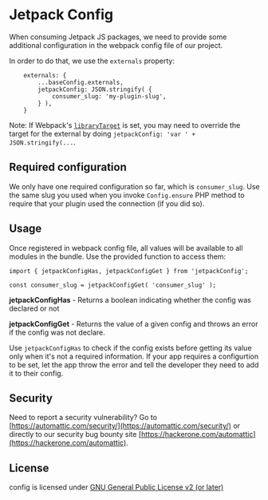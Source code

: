 # Jetpack Config

When consuming Jetpack JS packages, we need to provide some additional configuration in the webpack config file of our project.

In order to do that, we use the `externals` property:

```JS
	externals: {
		...baseConfig.externals,
		jetpackConfig: JSON.stringify( {
			consumer_slug: 'my-plugin-slug',
		} ),
	}
```

Note: If Webpack's [`libraryTarget`](https://webpack.js.org/configuration/output/#outputlibrarytarget) is set, you may need to override the target for the external by doing `jetpackConfig: 'var ' + JSON.stringify(...`.

## Required configuration

We only have one required configuration so far, which is `consumer_slug`. Use the same slug you used when you invoke `Config.ensure` PHP method to require that your plugin used the connection (if you did so).

## Usage

Once registered in webpack config file, all values will be available to all modules in the bundle. Use the provided function to access them:

```JS
import { jetpackConfigHas, jetpackConfigGet } from 'jetpackConfig';

const consumer_slug = jetpackConfigGet( 'consumer_slug' );
```

**jetpackConfigHas** - Returns a boolean indicating whether the config was declared or not

**jetpackConfigGet** - Returns the value of a given config and throws an error if the config was not declare.

Use `jetpackConfigHas` to check if the config exists before getting its value only when it's not a required information. If your app requires a configurtion to be set, let the app throw the error and tell the developer they need to add it to their config.

## Security

Need to report a security vulnerability? Go to [https://automattic.com/security/](https://automattic.com/security/) or directly to our security bug bounty site [https://hackerone.com/automattic](https://hackerone.com/automattic).

## License

config is licensed under [GNU General Public License v2 (or later)](./LICENSE.txt)

